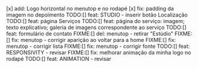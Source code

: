 [x] add: Logo horizontal no menutop e no rodapé
[x] fix: padding da imagem no depoimento
TODO:[] feat: STUDIO - inserir botão Localização
TODO:[] feat: página Serviços
TODO:[] feat: página do serviço: imagem; texto explicativo; galeria de imagens correspondente ao serviço
TODO:[] feat: formulário de contato
FIXME:[] del: menutop - retirar "Estúdio"
FIXME:[] fix: menutop - corrigir aparição ao voltar para a home
FIXME:[] fix: menutop - corrigir lista
FIXME:[] fix: menutop - corrigir fonte
TODO:[] feat: RESPONSIVITY - revisar
FIXME:[] fix: melhorar animação da minha logo no rodapé
TODO:[] feat: ANIMATION - revisar
